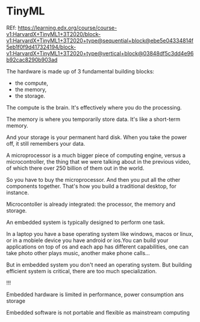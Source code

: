 # TinyML 

REf: https://learning.edx.org/course/course-v1:HarvardX+TinyML1+3T2020/block-v1:HarvardX+TinyML1+3T2020+type@sequential+block@ebe5e04334814f5eb1f0f9d417324194/block-v1:HarvardX+TinyML1+3T2020+type@vertical+block@03848df5c3dd4e96b92cac8290b903ad

The hardware is made up of 3 fundamental building
blocks: 

- the compute, 
- the memory, 
- the storage.


The compute is the brain.  It's effectively where you do the processing.

The memory is where you temporarily store data.  It's like a short-term memory.

And your storage is your permanent hard disk. When you take the power off, it still remembers your data.


A microprocessor is a much bigger piece of computing engine,
versus a microcontroller, the thing that we were talking
about in the previous video, of which there over 250 billion of them
out in the world.

So you have to buy the microprocessor.  And then you put all the other components together.
That's how you build a traditional desktop, for instance.

Microcontoller is already integrated: the processor, the memory and storage. 

An embedded system is typically designed to perform one task. 


In a laptop you have a base operating system like windows, macos or linux, or in a mobiele device you have android or ios.You can
build your applications on top of os and each app has different capabilities, one can take photo other plays music, another make phone calls...

But in embedded system you don't need an operating system. But building efficient system is critical, there are too much specialization.


!!!

Embedded hardware is limited in performance, power consumption ans storage

Embedded software is not portable and flexible as mainstream computing